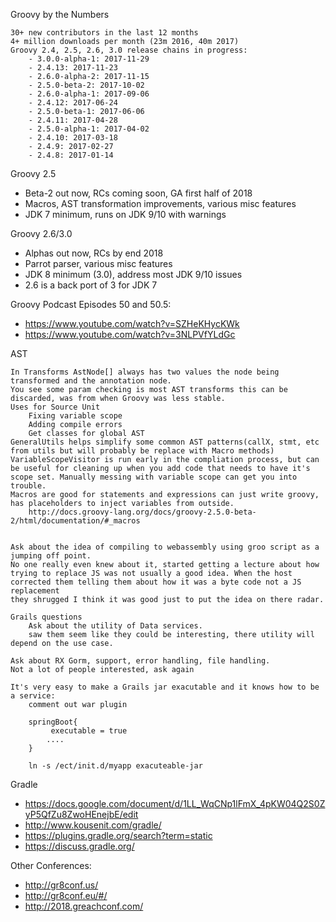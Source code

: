 Groovy by the Numbers

    30+ new contributors in the last 12 months
    4+ million downloads per month (23m 2016, 40m 2017)
    Groovy 2.4, 2.5, 2.6, 3.0 release chains in progress:
        - 3.0.0-alpha-1: 2017-11-29
        - 2.4.13: 2017-11-23
        - 2.6.0-alpha-2: 2017-11-15
        - 2.5.0-beta-2: 2017-10-02
        - 2.6.0-alpha-1: 2017-09-06
        - 2.4.12: 2017-06-24
        - 2.5.0-beta-1: 2017-06-06
        - 2.4.11: 2017-04-28
        - 2.5.0-alpha-1: 2017-04-02
        - 2.4.10: 2017-03-18
        - 2.4.9: 2017-02-27
        - 2.4.8: 2017-01-14

Groovy 2.5
* Beta-2 out now, RCs coming soon, GA first half of 2018
* Macros, AST transformation improvements, various misc features
* JDK 7 minimum, runs on JDK 9/10 with warnings

Groovy 2.6/3.0
* Alphas out now, RCs by end 2018
* Parrot parser, various misc features
* JDK 8 minimum (3.0), address most JDK 9/10 issues
* 2.6 is a back port of 3 for JDK 7

Groovy Podcast Episodes 50 and 50.5:
* https://www.youtube.com/watch?v=SZHeKHycKWk
* https://www.youtube.com/watch?v=3NLPVfYLdGc


AST

    In Transforms AstNode[] always has two values the node being transformed and the annotation node.
    You see some param checking is most AST transforms this can be discarded, was from when Groovy was less stable.
    Uses for Source Unit
        Fixing variable scope
        Adding compile errors
        Get classes for global AST
    GeneralUtils helps simplify some common AST patterns(callX, stmt, etc from utils but will probably be replace with Macro methods)
    VariableScopeVisitor is run early in the compliation process, but can be useful for cleaning up when you add code that needs to have it's scope set. Manually messing with variable scope can get you into trouble.
    Macros are good for statements and expressions can just write groovy, has placeholders to inject variables from outside.
        http://docs.groovy-lang.org/docs/groovy-2.5.0-beta-2/html/documentation/#_macros


    Ask about the idea of compiling to webassembly using groo script as a jumping off point.
    No one really even knew about it, started getting a lecture about how trying to replace JS was not usually a good idea. When the host corrected them telling them about how it was a byte code not a JS replacement
    they shrugged I think it was good just to put the idea on there radar.

    Grails questions
        Ask about the utility of Data services.
        saw them seem like they could be interesting, there utility will depend on the use case.

    Ask about RX Gorm, support, error handling, file handling.
    Not a lot of people interested, ask again

    It's very easy to make a Grails jar exacutable and it knows how to be a service:
        comment out war plugin

        springBoot{
             executable = true
            ....
        }

        ln -s /ect/init.d/myapp exacuteable-jar

Gradle
* https://docs.google.com/document/d/1LL_WqCNp1lFmX_4pKW04Q2S0ZyP5QfZu8ZwoHEnejbE/edit
* http://www.kousenit.com/gradle/
* https://plugins.gradle.org/search?term=static
* https://discuss.gradle.org/


Other Conferences:
* http://gr8conf.us/
* http://gr8conf.eu/#/
* http://2018.greachconf.com/

